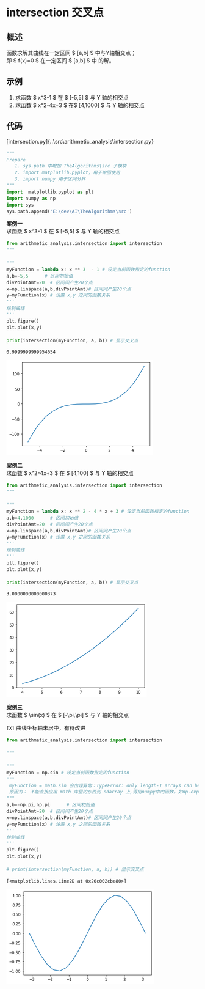 # intersection  交叉点

## 概述
函数求解其曲线在一定区间 $ [a,b] $ 中与Y轴相交点；<br>
即 $ f(x)=0 $ 在一定区间 $ [a,b] $ 中 的解。

## 示例
1. 求函数 $ x^3-1 $ 在 $ [-5,5] $ 与 Y  轴的相交点
2. 求函数 $ x^2-4x+3 $ 在$ [4,1000] $ 与 Y 轴的相交点

## 代码
[intersection.py]{..\src\arithmetic_analysis\intersection.py}




```python
"""
Prepare
   1. sys.path 中增加 TheAlgorithms\src 子模块
   2. import matplotlib.pyplot，用于绘图使用 
   3. import numpy 用于区间分界
"""
import  matplotlib.pyplot as plt
import numpy as np
import sys
sys.path.append('E:\dev\AI\TheAlgorithms\src')

```

**案例一** <br>
求函数 $ x^3-1 $ 在 $ [-5,5] $ 与 Y  轴的相交点



```python
from arithmetic_analysis.intersection import intersection 
"""

"""
myFunction = lambda x: x ** 3  - 1 # 设定当前函数指定的function
a,b=-5,5      # 区间初始值
divPointAmt=20  # 区间间产生20个点
x=np.linspace(a,b,divPointAmt)# 区间间产生20个点
y=myFunction(x) # 设置 x,y 之间的函数关系
'''
绘制曲线
'''
plt.figure()
plt.plot(x,y)

print(intersection(myFunction, a, b)) # 显示交叉点
```

    0.9999999999954654
    


    
![png](intersection_files/intersection_3_1.png)
    


**案例二** <br>
求函数 $ x^2-4x+3 $ 在 $ [4,100] $ 与 Y  轴的相交点



```python
from arithmetic_analysis.intersection import intersection 
"""

"""
myFunction = lambda x: x ** 2 - 4 * x + 3 # 设定当前函数指定的function
a,b=4,1000      # 区间初始值
divPointAmt=20  # 区间间产生20个点
x=np.linspace(a,b,divPointAmt)# 区间间产生20个点
y=myFunction(x) # 设置 x,y 之间的函数关系
'''
绘制曲线
'''
plt.figure()
plt.plot(x,y)

print(intersection(myFunction, a, b)) # 显示交叉点
```

    3.0000000000000373
    


    
![png](intersection_files/intersection_5_1.png)
    


**案例三** <br>
求函数 $ \sin(x) $ 在 $ [-\pi,\pi] $ 与 Y  轴的相交点 

`[X]` 曲线坐标轴未居中，有待改进



```python
from arithmetic_analysis.intersection import intersection 

"""

"""
myFunction = np.sin # 设定当前函数指定的function
"""
 myFunction = math.sin 会出现异常：TypeError: only length-1 arrays can be converted to Python scalars
 原因为： 不能直接应用 math 库里的东西到 ndarray 上,得用numpy中的函数。如np.exp
"""
a,b=-np.pi,np.pi      # 区间初始值
divPointAmt=20  # 区间间产生20个点
x=np.linspace(a,b,divPointAmt)# 区间间产生20个点
y=myFunction(x) # 设置 x,y 之间的函数关系
'''
绘制曲线
'''
plt.figure()
plt.plot(x,y)

# print(intersection(myFunction, a, b)) # 显示交叉点
```




    [<matplotlib.lines.Line2D at 0x20c002cbe80>]




    
![png](intersection_files/intersection_7_1.png)
    


